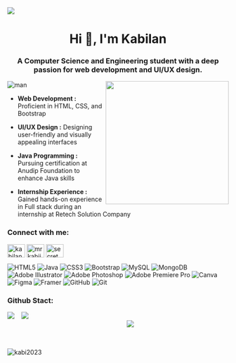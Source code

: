 <img src="https://github.com/user-attachments/assets/71b8dcbe-859f-47a0-a5a6-7ccf762d4801">

<h1 align="center">Hi 👋, I'm Kabilan</h1>
<h3 align="center">A Computer Science and Engineering student with a deep passion for web development and UI/UX design.</h3>

<img src="gif.gif" alt="man">
<img align="right" width="280px" src="https://github.com/user-attachments/assets/3e9a952e-866a-43a9-9480-591269b7e919">

- **Web Development :** Proficient in HTML, CSS, and Bootstrap

- **UI/UX Design :** Designing user-friendly and visually appealing interfaces 
- **Java Programming :** Pursuing certification at Anudip Foundation to enhance Java skills
- **Internship Experience :** Gained hands-on experience in Full stack during an internship at Retech Solution Company
  
<h3 align="left">Connect with me:</h3>
<p align="left">
<a href="https://linkedin.com/in/devkabilan" target="blank"><img align="center" src="https://raw.githubusercontent.com/rahuldkjain/github-profile-readme-generator/master/src/images/icons/Social/linked-in-alt.svg" alt="kabilan .m" height="30" width="40" /></a>
<a href="https://fb.com/mrkabii.mrkabii" target="blank"><img align="center" src="https://raw.githubusercontent.com/rahuldkjain/github-profile-readme-generator/master/src/images/icons/Social/facebook.svg" alt="mrkabii" height="30" width="40" /></a>
<a href="https://instagram.com/secret.__.smily" target="blank"><img align="center" src="https://raw.githubusercontent.com/rahuldkjain/github-profile-readme-generator/master/src/images/icons/Social/instagram.svg" alt="secret.__.smily" height="30" width="40" /></a>
</p>




![HTML5](https://img.shields.io/badge/html5-%23E34F26.svg?style=for-the-badge&logo=html5&logoColor=white) ![Java](https://img.shields.io/badge/java-%23ED8B00.svg?style=for-the-badge&logo=openjdk&logoColor=white) ![CSS3](https://img.shields.io/badge/css3-%231572B6.svg?style=for-the-badge&logo=css3&logoColor=white) ![Bootstrap](https://img.shields.io/badge/bootstrap-%238511FA.svg?style=for-the-badge&logo=bootstrap&logoColor=white) ![MySQL](https://img.shields.io/badge/mysql-4479A1.svg?style=for-the-badge&logo=mysql&logoColor=white) ![MongoDB](https://img.shields.io/badge/MongoDB-%234ea94b.svg?style=for-the-badge&logo=mongodb&logoColor=white) ![Adobe Illustrator](https://img.shields.io/badge/adobe%20illustrator-%23FF9A00.svg?style=for-the-badge&logo=adobe%20illustrator&logoColor=white) ![Adobe Photoshop](https://img.shields.io/badge/adobe%20photoshop-%2331A8FF.svg?style=for-the-badge&logo=adobe%20photoshop&logoColor=white) ![Adobe Premiere Pro](https://img.shields.io/badge/Adobe%20Premiere%20Pro-9999FF.svg?style=for-the-badge&logo=Adobe%20Premiere%20Pro&logoColor=white) ![Canva](https://img.shields.io/badge/Canva-%2300C4CC.svg?style=for-the-badge&logo=Canva&logoColor=white) ![Figma](https://img.shields.io/badge/figma-%23F24E1E.svg?style=for-the-badge&logo=figma&logoColor=white) ![Framer](https://img.shields.io/badge/Framer-black?style=for-the-badge&logo=framer&logoColor=blue) ![GitHub](https://img.shields.io/badge/github-%23121011.svg?style=for-the-badge&logo=github&logoColor=white) ![Git](https://img.shields.io/badge/git-%23F05033.svg?style=for-the-badge&logo=git&logoColor=white)

<h3 align="left">Github Stact:</h3>

![](https://github-readme-stats.vercel.app/api?username=kabi2023&theme=dark&hide_border=false&include_all_commits=false&count_private=false)&nbsp;&nbsp;&nbsp;
![](https://github-readme-streak-stats.herokuapp.com/?user=kabi2023&theme=dark&hide_border=false)<br/>&nbsp;&nbsp;&nbsp;&nbsp;&nbsp;&nbsp;&nbsp;&nbsp;&nbsp;&nbsp;&nbsp;&nbsp;&nbsp;&nbsp;&nbsp;&nbsp;&nbsp;&nbsp;&nbsp;&nbsp;&nbsp;&nbsp;&nbsp;&nbsp;&nbsp;&nbsp;&nbsp;&nbsp;&nbsp;&nbsp;&nbsp;&nbsp;&nbsp;&nbsp;&nbsp;&nbsp;&nbsp;&nbsp;&nbsp;&nbsp;&nbsp;&nbsp;&nbsp;&nbsp;&nbsp;&nbsp;&nbsp;&nbsp;&nbsp;&nbsp;&nbsp;&nbsp;&nbsp;&nbsp;&nbsp;&nbsp;&nbsp;&nbsp;&nbsp;&nbsp;&nbsp;&nbsp;&nbsp;&nbsp;&nbsp;&nbsp;&nbsp;&nbsp;
![](https://github-readme-stats.vercel.app/api/top-langs/?username=kabi2023&theme=dark&hide_border=false&include_all_commits=false&count_private=false&layout=compact)

&nbsp;&nbsp;&nbsp;&nbsp;&nbsp;&nbsp;&nbsp;&nbsp;&nbsp;&nbsp;&nbsp;&nbsp;&nbsp;&nbsp;&nbsp;&nbsp;&nbsp;&nbsp;&nbsp;&nbsp;&nbsp;&nbsp;&nbsp;&nbsp;&nbsp;&nbsp;&nbsp;<p align="left"> <img src="https://komarev.com/ghpvc/?username=kabi2023&label=Profile%20views&color=0e75b6&style=flat" alt="kabi2023" /> </p>
